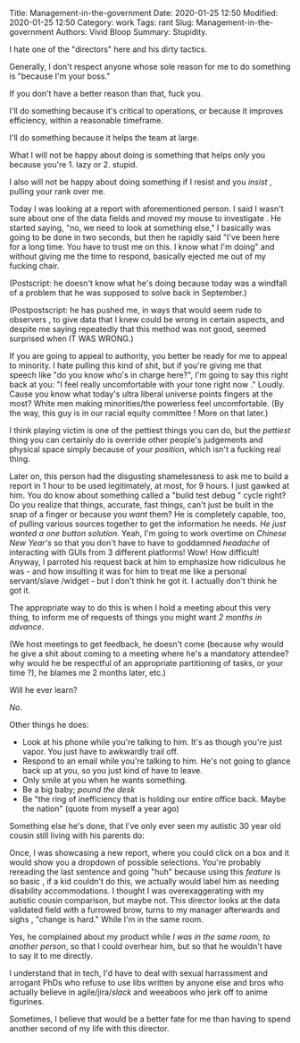 Title: Management-in-the-government
Date: 2020-01-25 12:50
Modified: 2020-01-25 12:50
Category: work
Tags: rant
Slug: Management-in-the-government
Authors: Vivid Bloop
Summary: Stupidity.

I hate one of the "directors" here and his dirty tactics.

Generally, I don't respect anyone whose sole reason for me to do something is
 "because I'm your boss."
 
If you don't have a better reason than that, fuck you.

I'll do something because it's critical to operations, or because it improves
 efficiency, within a reasonable timeframe.

I'll do something because it helps the team at large.

What I will not be happy about doing is something that helps *only* you
 because you're 1. lazy or 2. stupid.

I also will not be happy about doing something if I resist and you <i>insist
</i>, pulling your rank over me.

Today I was looking at a report with aforementioned person. I said I wasn't
 sure about one of the data fields and moved my mouse to investigate
 . He started saying, "no, we need to look at something else," I
  basically was going to be done in two seconds, but then he rapidly
   said "I've been here for a long time. You have to trust me on this. I know
    what I'm doing" and without giving me the time to respond, basically
     ejected me out of my fucking chair.

(Postscript: he doesn't know what he's doing because today was a windfall of
 a problem that he was supposed to solve back in September.)
 
(Postpostscript: he has pushed me, in ways that would seem rude to observers
, to give data that I knew could be wrong in certain aspects, and despite
 me saying repeatedly that this method was not good, seemed surprised when IT WAS WRONG.)
 
If you are going to appeal to authority, you better be ready for me to appeal
 to minority. I hate pulling this kind of shit, but if you're giving me that
  speech like "do you know who's in charge here?", I'm going to say this right
   back at you: "I feel really uncomfortable with your tone right now
   ." Loudly. Cause you know what today's ultra liberal universe points
    fingers at the most? White men making minorities/the powerless feel
     uncomfortable. (By the way, this guy is in our racial equity committee
     ! More on that later.)

I think playing victim is one of the pettiest things you can do, but the
 *pettiest* thing you can certainly do is override other people's judgements
  and physical space simply because of your *position*, which isn't a fucking
   real thing.

Later on, this person had the disgusting shamelessness to ask me to build a
 report in 1 hour to be used legitimately, at most, for 9 hours. I just
  gawked at him. You do know about something called a "build test debug
  " cycle right? Do you realize that things, accurate, fast things, can't
   just be built in the snap of a finger or because you <i>want</i> them? He is
    completely capable, too, of pulling various sources together to get the
     information he needs. <i>He just wanted a one button solution</i>. Yeah, I'm
      going to work overtime on <i>Chinese New Year's</i> so that you don't have
       to have to goddamned <i>headache</i> of interacting with GUIs from 3
        different platforms! Wow! How difficult! Anyway, I parroted his
         request back at him to emphasize how ridiculous he was - and how
          insulting it was for him to treat me like a personal servant/slave
          /widget - but I don't think he got it. I actually don't think he
           got it.

The appropriate way to do this is when I hold a meeting about this very thing, to
 inform me of requests of things you might want <i>2 months in advance</i>.

(We host meetings to get feedback, he doesn't come (because why would he give
 a shit about coming to a meeting where he's a mandatory attendee? why would
  he be respectful of an appropriate partitioning of tasks, or your time
  ?), he blames me 2 months later, etc.)
 
Will he ever learn?

<i>No</i>.

Other things he does:
* Look at his phone while you're talking to him. It's as though you're just
 vapor. You just have to awkwardly trail off.
* Respond to an email while you're talking to him. He's not going to glance
 back up at you, so you just kind of have to leave.
* Only smile at you when he wants something.
* Be a big baby; <i>pound the desk</i>
* Be "the ring of inefficiency that is holding our entire office back. Maybe
 the nation" (quote from myself a year ago)
 
Something else he's done, that I've only ever seen my autistic 30 year old
 cousin still living with his parents do:
 
Once, I was showcasing a new report, where you could click on a box and it
 would show you a dropdown of possible selections. You're probably rereading the
  last sentence and going "huh" because using this <i>feature</i> is so basic
  , if a kid couldn't do this, we actually would label him as needing disability
   accommodations. I thought I was overexaggerating with my autistic cousin
    comparison, but maybe not. This director looks at the data validated
     field with a furrowed brow, turns to my manager afterwards and sighs
     , "change is hard." While I'm in the same room.

Yes, he complained about my product while <i>I was in the same room, to
 another person</i>, so that I could overhear him, but so that he wouldn't have
  to say it to me directly.

I understand that in tech, I'd have to deal with sexual harrassment and
 arrogant PhDs who refuse to use libs written by anyone else and bros who
  actually believe in agile/jira/<i>slack</i> and weeaboos who jerk off to
   anime figurines.

Sometimes, I believe that would be a better fate for me than having to spend
 another second of my life with this director.
  